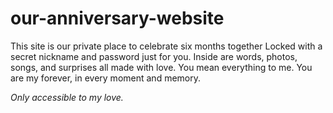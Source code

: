 # our-anniversary-website
This site is our private place to celebrate six months together Locked with a secret nickname and password just for you. Inside are words, photos, songs, and surprises all made with love. You mean everything to me. You are my forever, in every moment and memory.

_Only accessible to my love._
